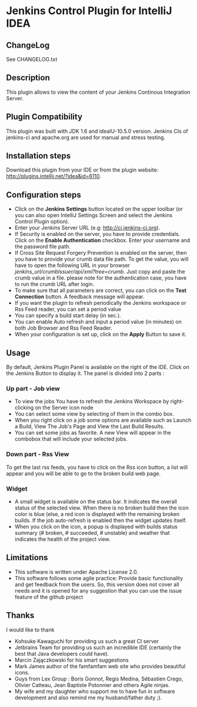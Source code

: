# Jenkins Control Plugin for IntelliJ IDEA

## ChangeLog
See CHANGELOG.txt

## Description
This plugin allows to view the content of your Jenkins Continous Integration Server.

## Plugin Compatibility
This plugin was built with JDK 1.6 and ideaIU-10.5.0 version. Jenkins CIs of jenkins-ci and apache.org are used for manual and stress testing.

## Installation steps
Download this plugin from your IDE or from the plugin website: http://plugins.intellij.net/?idea&id=6110.

## Configuration steps
* Click on the **Jenkins Settings** button located on the upper toolbar (or you can also open IntelliJ Settings Screen and select the Jenkins Control Plugin option).
* Enter your Jenkins Server URL (e.g: http://ci.jenkins-ci.org).
* If Security is enabled on the server, you have to provide credentials. Click on the **Enable Authentication** checkbox. Enter your username and the password file path.
* If Cross Site Request Forgery Prevention is enabled on the server, then you have to provide your crumb data file path. To get the value, you will have to open the following URL in your browser *_jenkins_url_/crumbIssuer/api/xml?tree=crumb*. Just copy and paste the crumb value in a file. please note for the authentication case, you have to run the crumb URL after login.  
* To make sure that all parameters are correct, you can click on the **Test Connection** button. A feedback message will appear.
* If you want the plugin to refresh periodically the Jenkins workspace or Rss Feed reader, you can set a period value
* You can specify a build start delay (in sec.).
* You can enable Auto refresh and input a period value (in minutes) on both Job Browser and Rss Feed Reader.
* When your configuration is set up, click on the **Apply** Button to save it.

## Usage
By default, Jenkins Plugin Panel is available on the right of the IDE. Click on the Jenkins Button to display it.
The panel is divided into 2 parts :
### Up part - Job view
* To view the jobs You have to refresh the Jenkins Workspace by right-clicking on the Server icon node
* You can select some view by selecting of them in the combo box.
* When you right click on a job some options are available such as Launch a Build, View The Job's Page and View the Last Build Results.
* You can set some jobs as favorite. A new View will appear in the combobox that will include your selected jobs.

### Down part - Rss View
To get the last rss feeds, you have to click on the Rss icon button, a list will appear and you will be able to go to the broken build web page.

### Widget
* A small widget is available on the status bar. It indicates the overall status of the selected view. When there is no broken build then the icon color is blue (else, a red icon is displayed with the remaining broken builds. If the job auto-refresh is enabled then the widget updates itself.
* When you click on the icon, a popup is displayed with builds status summary (# broken, # succeeded, # unstable) and weather that indicates the health of the project view.

## Limitations
* This software is written under Apache License 2.0.
* This software follows some agile practice: Provide basic functionality and get feedback from the users. So, this version
does not cover all needs and it is opened for any suggestion that you can use the issue feature of the github project

## Thanks
I would like to thank
* Kohsuke Kawaguchi for providing us such a great CI server
* Jetbrains Team for providing us such an incredible IDE (certainly the best that Java developers could have).
* Marcin Zajączkowski for his smart suggestions
* Mark James author of the famfamfam web site who provides beautiful icons.
* Guys from Lex Group : Boris Gonnot, Regis Medina, Sébastien Crego, Olivier Catteau, Jean Baptiste Potonnier and others Agile ninjas.
* My wife and my daughter who support me to have fun in software development and also remind me my husband/father duty ;).
